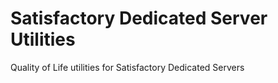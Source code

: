 # Satisfactory Dedicated Server Utilities
Quality of Life utilities for Satisfactory Dedicated Servers
